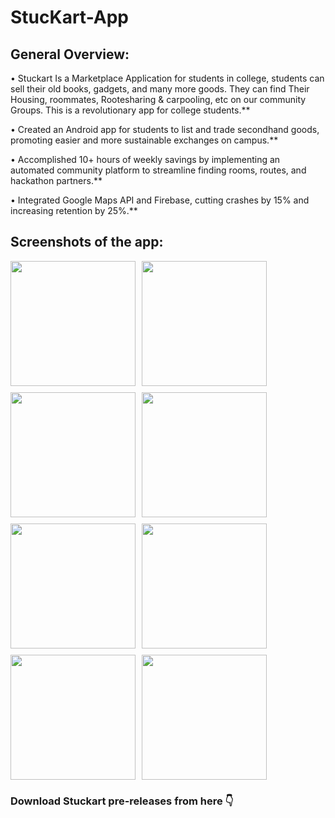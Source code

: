 # StucKart-App
## General Overview: 

• Stuckart Is a Marketplace Application for students in college, students can sell their old books, gadgets, and many more goods. They can find Their Housing, roommates, Rootesharing &amp; carpooling, etc on our community Groups. This is a revolutionary app for college students.**

• Created an Android app for students to list and trade secondhand goods, promoting easier and more sustainable
exchanges on campus.**

• Accomplished 10+ hours of weekly savings by implementing an automated community platform to streamline
finding rooms, routes, and hackathon partners.**

• Integrated Google Maps API and Firebase, cutting crashes by 15% and increasing retention by 25%.**

## Screenshots of the app:

<div style="display: flex; flex-wrap: wrap; gap: 10px;">
  <img src="https://github.com/mohit-dhote/StucKart-App/assets/89855871/dafe6e46-b440-4344-9789-ecb774495a6a" width="200"/>
  
  <img src="https://github.com/mohit-dhote/StucKart-App/assets/89855871/dad3e4a4-17a3-487e-9896-437722c75337" width="200"/>
  
  <img src="https://github.com/mohit-dhote/StucKart-App/assets/89855871/e8738c58-bc06-42d6-a30e-d674dce95a36" width="200"/>
  
  <img src="https://github.com/mohit-dhote/StucKart-App/assets/89855871/5017be4a-e63e-44ef-894f-1795468bb287" width="200"/>
  
  <img src="https://github.com/mohit-dhote/StucKart-App/assets/89855871/dac68129-b220-40ee-9aa9-2a91a6a81fdc" width="200"/>
  
  <img src="https://github.com/mohit-dhote/StucKart-App/assets/89855871/c044cffd-6c6e-4705-ace0-c29797115eec" width="200"/>
  
  <img src="https://github.com/mohit-dhote/StucKart-App/assets/89855871/4e572a2c-36db-4eba-beac-239b4df70bb0" width="200"/>
  
  <img src="https://github.com/mohit-dhote/StucKart-App/assets/89855871/bf04e045-fe46-4e0e-a8ec-bfbb79d56ccf" width="200"/>
</div>

### Download Stuckart pre-releases from here 👇







